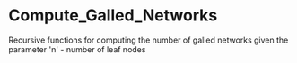 # Compute_Galled_Networks
Recursive functions for computing the number of galled networks given the parameter 'n' - number of leaf nodes
